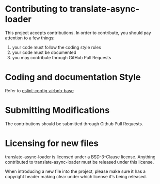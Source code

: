 # Contributing to translate-async-loader

This project accepts contributions. In order to contribute, you should
pay attention to a few things:

1. your code must follow the coding style rules
2. your code must be documented
3. you may contribute through GitHub Pull Requests

# Coding and documentation Style

Refer to [eslint-config-airbnb-base](https://github.com/airbnb/javascript/tree/master/packages/eslint-config-airbnb-base)

# Submitting Modifications

The contributions should be submitted through Github Pull Requests.

# Licensing for new files

translate-async-loader is licensed under a BSD-3-Clause license. Anything
contributed to translate-async-loader must be released under this license.

When introducing a new file into the project, please make sure it has a
copyright header making clear under which license it's being released.
